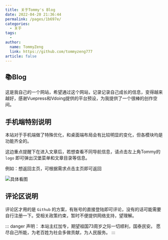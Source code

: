 ```yaml
---
title: 关于Tommy's Blog
date: 2022-04-20 21:36:44
permalink: /pages/1b697e/
categories:
  - 关于
tags:
  - 
author: 
  name: TommyZeng
  link: https://github.com/tommyzeng777
article: false
---
```


## 📚Blog
这是我自己的一个网站，希望通过这个网站，记录记录自己成长的信息，变得越来越好，感谢Vuepress和Vdoing提供的平台预设，为我提供了一个很棒的创作空间。


## 手机端特别说明
本站对于手机端做了特殊优化，和桌面端布局会有比较明显的变化，但各模块均是功能齐全的。

这边重点提醒下在进入文章后，若想查看不同导航信息，请点击左上角Tommy的 `logo` 即可弹出汉堡菜单和文章目录等信息。

例如：想返回主页，可根据需求点击主页即可返回


![具体看图](https://testingcf.jsdelivr.net/gh/TommyZeng777/picgo/img/202210061953588.png)


## 评论区说明

评论区才用的是 `Github` 的方案，有账号的直接登陆即可评论，没有的话可能需要自行注册一下。受相关政策约束，暂时不便提供网络支持，望理解。

::: danger 声明：
本站主红加专，期望祖国73周岁之际一切顺利，国泰民安。
愿尽自己所能，为老百姓为社会多做贡献，为人民服务。
:::